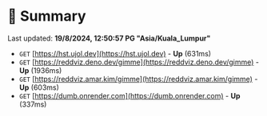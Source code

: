 # 📖 Summary
Last updated: **19/8/2024, 12:50:57 PG "Asia/Kuala_Lumpur"**

- `GET` [https://hst.ujol.dev](https://hst.ujol.dev) - **Up** (631ms)
- `GET` [https://reddviz.deno.dev/gimme](https://reddviz.deno.dev/gimme) - **Up** (1936ms)
- `GET` [https://reddviz.amar.kim/gimme](https://reddviz.amar.kim/gimme) - **Up** (603ms)
- `GET` [https://dumb.onrender.com](https://dumb.onrender.com) - **Up** (337ms)
